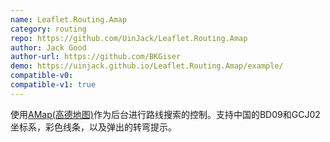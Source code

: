 ```yaml
---
name: Leaflet.Routing.Amap
category: routing
repo: https://github.com/UinJack/Leaflet.Routing.Amap
author: Jack Good
author-url: https://github.com/BKGiser
demo: https://uinjack.github.io/Leaflet.Routing.Amap/example/
compatible-v0:
compatible-v1: true
---
```


使用<a href="https://www.amap.com/">AMap(高德地图)</a>作为后台进行路线搜索的控制。支持中国的BD09和GCJ02坐标系，彩色线条，以及弹出的转弯提示。